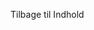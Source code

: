 <!-- This file contains localizable strings used in generating the custom PDF. Do not use as an include file in any web content. -->
<!-- strings for PDF page footer -->

Tilbage til Indhold

